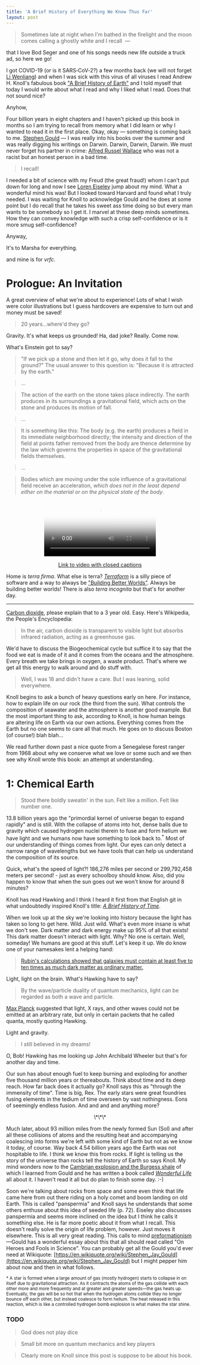 ```yaml
---
title: 'A Brief History of Everything We Know Thus Far'
layout: post
---
```


> Sometimes late at night when I'm bathed in the firelight and the moon comes calling a ghostly white and I recall  — 

that I love Bod Seger and one of his songs needs new life outside a truck ad, so here we go!

I got COVID-19 (or is it SARS‑CoV‑2?) a few months back (we will not forget [Li Wenliang](https://en.wikipedia.org/wiki/Li_Wenliang)) and when I was sick with this virus of all viruses I read Andrew H. Knoll's fabulous book ["A Brief History of Earth"](https://www.amazon.com/Brief-History-Earth-Billion-Chapters/dp/0062853910) and I told myself that today I would write about what I read and why I liked what I read. Does that not sound nice?

Anyhow,

Four billion years in eight chapters and I haven't picked up this book in months so I am trying to recall from memory what I did learn or why I wanted to read it in the first place. Okay, okay — something is coming back to me. [Stephen Gould](https://en.wikipedia.org/wiki/Stephen_Jay_Gould) — I was really into his books over the summer and was really digging his writings on Darwin. Darwin, Darwin, Darwin. We must never forget his partner in crime: [Alfred Russel Wallace](https://en.wikipedia.org/wiki/Alfred_Russel_Wallace) who was not a racist but an honest person in a bad time.

> I recall!

I needed a bit of science with my Freud (the great fraud!) whom I can't put down for long and now I see [Loren Eiseley](https://en.wikipedia.org/wiki/Loren_Eiseley) jump about my mind. What a wonderful mind his was! But I looked toward Harvard and found what I truly needed. I was waiting for Knoll to acknowledge Gould and he does at some point but I do recall that he takes his sweet ass time doing so but every man wants to be somebody so I get it. I marvel at these deep minds sometimes. How they can convey knowledge with such a crisp self-confidence or is it more smug self-confidence?

Anyway,

It's to Marsha for everything.

and mine is for _vrfc_.

# Prologue: An Invitation

A great overview of what we're about to experience! Lots of what I wish were color illustrations but I guess hardcovers are expensive to turn out and money must be saved!

> 20 years...where'd they go?

Gravity. It's what keeps us grounded! Ha, dad joke? Really. Come now.

What's Einstein got to say?

> "If we pick up a stone and then let it go, why does it fall to the ground?" The usual answer to this question is: "Because it is attracted by the earth."

> ... 

> The action of the earth on the stone takes place indirectly. The earth produces in its surroundings a gravitational field, which acts on the stone and produces its motion of fall.

> ... 

> It is something like this: The body (e.g. the earth) produces a field in its immediate neighborhood directly; the intensity and direction of the field at points father removed from the body are thence determine by the law which governs the properties in space of the gravitational fields themselves. 

> ... 

> Bodies which are moving under the sole influence of a gravitational field receive an acceleration, _which does not in the least depend either on the material or on the physical state of the body_.

<center>
<video
  controls
  crossorigin=anonymous
  preload=auto
  type="video/ogv"
  playsinline
  src="https://upload.wikimedia.org/wikipedia/commons/e/e8/Apollo_15_feather_and_hammer_drop.ogv"
  poster="//upload.wikimedia.org/wikipedia/commons/thumb/e/e8/Apollo_15_feather_and_hammer_drop.ogv/654px--Apollo_15_feather_and_hammer_drop.ogv.jpg" p
  width="300">
  <p>
    Your browser doesn't support HTML video. Here is a
    <a href="https://upload.wikimedia.org/wikipedia/commons/e/e8/Apollo_15_feather_and_hammer_drop.ogv">link to the video</a> instead.
  </p>
</video>

<a href="https://en.wikipedia.org/wiki/File:Apollo_15_feather_and_hammer_drop.ogv" title="Play media" role="button"><span>Link to video with closed captions</span></a>
</center>

Home is _terra firma_. What else is terra? [_Terraform_](https://en.wikipedia.org/wiki/Terraform_\(software\)) is a silly piece of software and a way to always be ["Building Better Worlds"](https://alienanthology.fandom.com/wiki/Weyland-Yutani). Always be building better worlds! There is also _terra incognita_ but that's for another day.

<hr>

[Carbon dioxide](https://en.wikipedia.org/wiki/Carbon_dioxide), please explain that to a 3 year old. Easy. Here's Wikipedia, the People's Encyclopedia:

> In the air, carbon dioxide is transparent to visible light but absorbs infrared radiation, acting as a greenhouse gas.

We'd have to discuss the Biogeochemical cycle but suffice it to say that the food we eat is made of it and it comes from the oceans and the atmosphere. Every breath we take brings in oxygen, a waste product. That's where we get all this energy to walk around and do stuff with.

> Well, I was 18 and didn't have a care. But I was leaning, solid everywhere.

Knoll begins to ask a bunch of heavy questions early on here. For instance, how to explain life on our rock (the third from the sun). What controls the composition of seawater and the atmosphere is another good example. But the most important thing to ask, according to Knoll, is how human beings are altering life on Earth via our own actions. Everything comes from the Earth but no one seems to care all that much. He goes on to discuss Boston (of course!) blah blah...

We read further down past a nice quote from a Senegalese forest ranger from 1968 about why we conserve what we love or some such and we then see why Knoll wrote this book: an attempt at understanding.

# 1: Chemical Earth

> Stood there boldly sweatin' in the sun. Felt like a million. Felt like number one.

13.8 billion years ago the "primordial kernel of universe began to expand rapidly" and is still. With the collapse of atoms into hot, dense balls due to gravity which caused hydrogen nuclei therein to fuse and form helium we have light and we humans now have something to look back to.<sup>\*</sup> Most of our understanding of things comes from light. Our eyes can only detect a narrow range of wavelengths but we have tools that can help us understand the composition of its source.

Quick, what's the speed of light?! 186,276 miles per second or 299,792,458 meters per second! - just as every schoolboy should know. Also, did you happen to know that when the sun goes out we won't know for around 8 minutes? 

Knoll has read Hawking and I think I heard it first from that English git in what undoubtedly inspired Knoll's title: [_A Brief History of Time_](https://en.wikipedia.org/wiki/A_Brief_History_of_Time).

When we look up at the sky we're looking into history because the light has taken so long to get here. Wild. Just wild. What's even more insane is what we don't see. Dark matter and dark energy make up 95% of all that exists! This dark matter doesn't interact with light. Why? No one is certain. Well, someday! We humans are good at this stuff. Let's keep it up. We do know one of your namesakes lent a helping hand:

> [Rubin's calculations showed that galaxies must contain at least five to ten times as much dark matter as ordinary matter.](https://en.wikipedia.org/wiki/Vera_Rubin)

Light, light on the brain. What's Hawking have to say?

> By the wave/particle duality of quantum mechanics, light can be regarded as both a wave and particle.

[Max Planck](https://en.wikipedia.org/wiki/Max_Planck) suggested that light, X rays, and other waves could not be emitted at an arbitrary rate, but only in certain packets that he called quanta, mostly quoting Hawking.

Light and gravity.

> I still believed in my dreams! 

O, Bob! Hawking has me looking up John Archibald Wheeler but that's for another day and time.

Our sun has about enough fuel to keep burning and exploding for another five thousand million years or thereabouts. Think about time and its deep reach. How far back does it actually go? Knoll says this as "through the immensity of time". Time is big, Rex.
The early stars were great foundries fusing elements in the tedium of time overseen by vast nothingness. Eons of seemingly endless fusion. And and and and anything more?

<center>\*\*\*</center>

Much later, about 93 million miles from the newly formed Sun (Sol) and after all these collisions of atoms and the resulting heat and accompanying coalescing into forms we're left with some kind of Earth but not as we know it today, of course. Way back 4.54 billion years ago the Earth was not hospitable to life. I think we know this from rocks. If light is telling us the story of the universe than rocks tell the history of Earth so says Knoll. My mind wonders now to the [Cambrian explosion and the Burgess shale](https://en.wikipedia.org/wiki/Burgess_Shale-type_preservation) of which I learned from Gould and he has written a book called [_Wonderful Life_](https://en.wikipedia.org/wiki/Wonderful_Life_(book)) all about it. I haven't read it all but do plan to finish some day. :-)

Soon we're talking about rocks from space and some even think that life came here from out there riding on a holy comet and boom landing on old Earth. This is called "panspermia" and Knoll says he understands that some others enthuse about this idea of seeded life (p. 72). Eiseley also discusses panspermia and seems more inclined on the idea but I think he calls it something else. He is far more poetic about it from what I recall. This doesn't really solve the origin of life problem, however. Just moves it elsewhere. This is all very great reading. This calls to mind [preformationism](https://en.wikipedia.org/wiki/Preformationism)—Gould has a wonderful essay about this that all should read called "On Heroes and Fools in Science". You can probably get all the Gould you'd ever need at Wikiquote: [https://en.wikiquote.org/wiki/Stephen_Jay_Gould](https://en.wikiquote.org/wiki/Stephen_Jay_Gould) but I might pepper him about now and then in what follows.

<sub>\* A star is formed when a large amount of gas (mostly hydrogen) starts to collapse in on itself due to gravitational attraction. As it contracts the atoms of the gas collide with each other more and more frequently and at greater and greater speeds—the gas heats up. Eventually, the gas will be so hot that when the hydrogen atoms collide they no longer bounce off each other, but instead coalesce to form helium. The heat released in this reaction, which is like a controlled hydrogen bomb explosion is what makes the star shine.  </sub>


### TODO

> God does not play dice

> Small bit more on quantum mechanics and key players

> Clearly more on Knoll since this post is suppose to be about his book.
